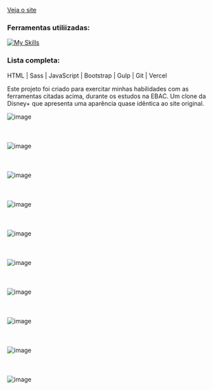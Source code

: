 [Veja o site](https://clone-disney-plus-gold.vercel.app/)

### Ferramentas utiliizadas:
[![My Skills](https://skillicons.dev/icons?i=html,sass,js,bootstrap,gulp,git,vercel)](https://skillicons.dev)

### Lista completa:
HTML | Sass | JavaScript | Bootstrap | Gulp | Git | Vercel

Este projeto foi criado para exercitar minhas habilidades com as ferramentas citadas acima, durante os estudos na EBAC.
Um clone da Disney+ que apresenta uma aparência quase idêntica ao site original.

![image](https://github.com/user-attachments/assets/c1a63315-a5b3-457a-924a-52a2ccb152ba)
<br/>
<br/>
<br/>
<br/>
![image](https://github.com/user-attachments/assets/5b48663e-12b0-4b33-bf29-25e5efb49630)
<br/>
<br/>
<br/>
<br/>
![image](https://github.com/user-attachments/assets/d5b3fcb3-a75b-4502-aedc-762372a23189)
<br/>
<br/>
<br/>
<br/>
![image](https://github.com/user-attachments/assets/5fb66964-d29b-4090-bd4c-e832e8c80996)
<br/>
<br/>
<br/>
<br/>
![image](https://github.com/user-attachments/assets/01c80158-9c1d-46db-9eae-96d4a64493ff)
<br/>
<br/>
<br/>
<br/>
![image](https://github.com/user-attachments/assets/e3ba886e-bbeb-4b0a-a911-fc50f1fd5e18)
<br/>
<br/>
<br/>
<br/>
![image](https://github.com/user-attachments/assets/7bbf94f5-83da-4c38-bfb7-04d829e29ddc)
<br/>
<br/>
<br/>
<br/>
![image](https://github.com/user-attachments/assets/11fb5a57-0310-4e4b-944d-42adb113fad9)
<br/>
<br/>
<br/>
<br/>
![image](https://github.com/user-attachments/assets/3baca6c1-8a8f-445e-a28c-f92dfdfb683f)
<br/>
<br/>
<br/>
<br/>
![image](https://github.com/user-attachments/assets/c30bd2af-d363-448f-899a-85c2975881c9)

